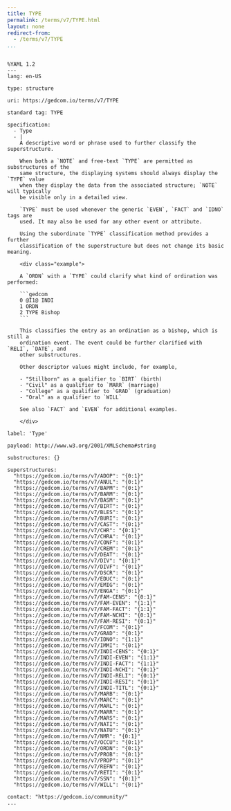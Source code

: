 ```yaml
---
title: TYPE
permalink: /terms/v7/TYPE.html
layout: none
redirect-from:
  - /terms/v7/TYPE
...
```


```

%YAML 1.2
---
lang: en-US

type: structure

uri: https://gedcom.io/terms/v7/TYPE

standard tag: TYPE

specification:
  - Type
  - |
    A descriptive word or phrase used to further classify the superstructure.
    
    When both a `NOTE` and free-text `TYPE` are permitted as substructures of the
    same structure, the displaying systems should always display the `TYPE` value
    when they display the data from the associated structure; `NOTE` will typically
    be visible only in a detailed view.
    
    `TYPE` must be used whenever the generic `EVEN`, `FACT` and `IDNO` tags are
    used. It may also be used for any other event or attribute.
    
    Using the subordinate `TYPE` classification method provides a further
    classification of the superstructure but does not change its basic meaning.
    
    <div class="example">
    
    A `ORDN` with a `TYPE` could clarify what kind of ordination was performed:
    
    ```gedcom
    0 @I1@ INDI
    1 ORDN
    2 TYPE Bishop
    ```
    
    This classifies the entry as an ordination as a bishop, which is still a
    ordination event. The event could be further clarified with `RELI`, `DATE`, and
    other substructures.
    
    Other descriptor values might include, for example,
    
    - "Stillborn" as a qualifier to `BIRT` (birth)
    - "Civil" as a qualifier to `MARR` (marriage)
    - "College" as a qualifier to `GRAD` (graduation)
    - "Oral" as a qualifier to `WILL`
    
    See also `FACT` and `EVEN` for additional examples.
    
    </div>

label: 'Type'

payload: http://www.w3.org/2001/XMLSchema#string

substructures: {}

superstructures:
  "https://gedcom.io/terms/v7/ADOP": "{0:1}"
  "https://gedcom.io/terms/v7/ANUL": "{0:1}"
  "https://gedcom.io/terms/v7/BAPM": "{0:1}"
  "https://gedcom.io/terms/v7/BARM": "{0:1}"
  "https://gedcom.io/terms/v7/BASM": "{0:1}"
  "https://gedcom.io/terms/v7/BIRT": "{0:1}"
  "https://gedcom.io/terms/v7/BLES": "{0:1}"
  "https://gedcom.io/terms/v7/BURI": "{0:1}"
  "https://gedcom.io/terms/v7/CAST": "{0:1}"
  "https://gedcom.io/terms/v7/CHR": "{0:1}"
  "https://gedcom.io/terms/v7/CHRA": "{0:1}"
  "https://gedcom.io/terms/v7/CONF": "{0:1}"
  "https://gedcom.io/terms/v7/CREM": "{0:1}"
  "https://gedcom.io/terms/v7/DEAT": "{0:1}"
  "https://gedcom.io/terms/v7/DIV": "{0:1}"
  "https://gedcom.io/terms/v7/DIVF": "{0:1}"
  "https://gedcom.io/terms/v7/DSCR": "{0:1}"
  "https://gedcom.io/terms/v7/EDUC": "{0:1}"
  "https://gedcom.io/terms/v7/EMIG": "{0:1}"
  "https://gedcom.io/terms/v7/ENGA": "{0:1}"
  "https://gedcom.io/terms/v7/FAM-CENS": "{0:1}"
  "https://gedcom.io/terms/v7/FAM-EVEN": "{1:1}"
  "https://gedcom.io/terms/v7/FAM-FACT": "{1:1}"
  "https://gedcom.io/terms/v7/FAM-NCHI": "{0:1}"
  "https://gedcom.io/terms/v7/FAM-RESI": "{0:1}"
  "https://gedcom.io/terms/v7/FCOM": "{0:1}"
  "https://gedcom.io/terms/v7/GRAD": "{0:1}"
  "https://gedcom.io/terms/v7/IDNO": "{1:1}"
  "https://gedcom.io/terms/v7/IMMI": "{0:1}"
  "https://gedcom.io/terms/v7/INDI-CENS": "{0:1}"
  "https://gedcom.io/terms/v7/INDI-EVEN": "{1:1}"
  "https://gedcom.io/terms/v7/INDI-FACT": "{1:1}"
  "https://gedcom.io/terms/v7/INDI-NCHI": "{0:1}"
  "https://gedcom.io/terms/v7/INDI-RELI": "{0:1}"
  "https://gedcom.io/terms/v7/INDI-RESI": "{0:1}"
  "https://gedcom.io/terms/v7/INDI-TITL": "{0:1}"
  "https://gedcom.io/terms/v7/MARB": "{0:1}"
  "https://gedcom.io/terms/v7/MARC": "{0:1}"
  "https://gedcom.io/terms/v7/MARL": "{0:1}"
  "https://gedcom.io/terms/v7/MARR": "{0:1}"
  "https://gedcom.io/terms/v7/MARS": "{0:1}"
  "https://gedcom.io/terms/v7/NATI": "{0:1}"
  "https://gedcom.io/terms/v7/NATU": "{0:1}"
  "https://gedcom.io/terms/v7/NMR": "{0:1}"
  "https://gedcom.io/terms/v7/OCCU": "{0:1}"
  "https://gedcom.io/terms/v7/ORDN": "{0:1}"
  "https://gedcom.io/terms/v7/PROB": "{0:1}"
  "https://gedcom.io/terms/v7/PROP": "{0:1}"
  "https://gedcom.io/terms/v7/REFN": "{0:1}"
  "https://gedcom.io/terms/v7/RETI": "{0:1}"
  "https://gedcom.io/terms/v7/SSN": "{0:1}"
  "https://gedcom.io/terms/v7/WILL": "{0:1}"

contact: "https://gedcom.io/community/"
...

```
